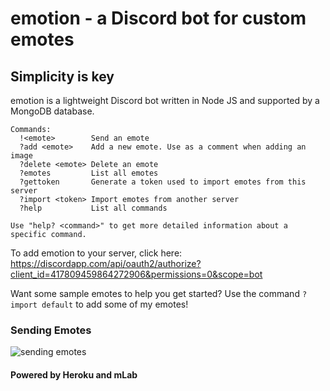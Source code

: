 # emotion - a Discord bot for custom emotes

## Simplicity is key
emotion is a lightweight Discord bot written in Node JS and supported by a MongoDB database.
```
Commands:
  !<emote>        Send an emote
  ?add <emote>    Add a new emote. Use as a comment when adding an image
  ?delete <emote> Delete an emote
  ?emotes         List all emotes
  ?gettoken       Generate a token used to import emotes from this server
  ?import <token> Import emotes from another server
  ?help           List all commands

Use "help? <command>" to get more detailed information about a specific command.
```

To add emotion to your server, click here: https://discordapp.com/api/oauth2/authorize?client_id=417809459864272906&permissions=0&scope=bot

Want some sample emotes to help you get started? Use the command `?import default` to add some of my emotes!

### Sending Emotes
![](https://github.com/Rainmire/emotion/blob/master/docs/send_emote.gif "sending emotes")


#### Powered by Heroku and mLab